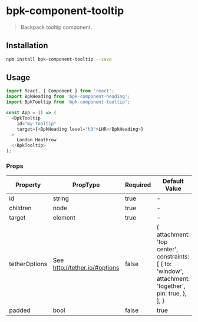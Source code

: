 # bpk-component-tooltip

> Backpack tooltip component.

## Installation

```sh
npm install bpk-component-tooltip --save
```

## Usage

```js
import React, { Component } from 'react';
import BpkHeading from 'bpk-component-heading';
import BpkTooltip from 'bpk-component-tooltip';

const App = () => (
  <BpkTooltip
    id="my-tooltip"
    target={<BpkHeading level="h3">LHR</BpkHeading>}
  >
    London Heathrow
  </BpkTooltip>
);
```

### Props

| Property              | PropType                      | Required | Default Value |
| --------------------- | ----------------------------- | -------- | ------------- |
| id                    | string                        | true     | -             |
| children              | node                          | true     | -             |
| target                | element                       | true     | -             |
| tetherOptions         | See http://tether.io/#options | false    | { attachment: 'top center', constraints: [ { to: 'window', attachment: 'together', pin: true, }, ], } |
| padded                | bool                          | false    | true          |
